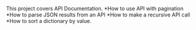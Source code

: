 This project covers API Documentation.
*How to use API with pagination
*How to parse JSON results from an API
*How to make a recursive API call
*How to sort a dictionary by value.
